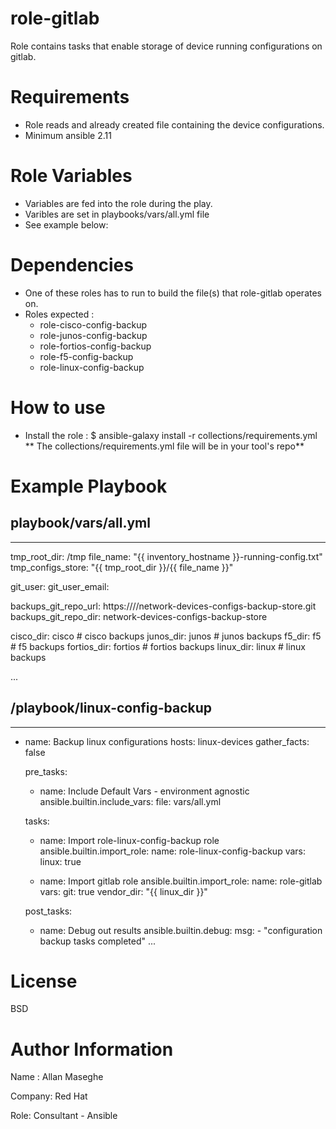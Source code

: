 # role-gitlab

Role contains tasks that enable storage of device running configurations on gitlab.

# Requirements

- Role reads and already created file containing the device configurations.
- Minimum ansible 2.11

# Role Variables


- Variables are fed into the role during the play.
- Varibles are set in playbooks/vars/all.yml file
- See example below:

# Dependencies
- One of these roles has to run to build the file(s) that role-gitlab operates on.
- Roles expected :
    - role-cisco-config-backup
    - role-junos-config-backup
    - role-fortios-config-backup
    - role-f5-config-backup
    - role-linux-config-backup


# How to use
- Install the role : $ ansible-galaxy install -r collections/requirements.yml
  ** The collections/requirements.yml file will be in your tool's repo**

# Example Playbook

## playbook/vars/all.yml
---
tmp_root_dir: /tmp
file_name: "{{ inventory_hostname }}-running-config.txt"
tmp_configs_store: "{{ tmp_root_dir }}/{{ file_name }}"

git_user: <git username>
git_user_email: <git user email address>


backups_git_repo_url: https://<git url>/<git username>/network-devices-configs-backup-store.git
backups_git_repo_dir: network-devices-configs-backup-store


cisco_dir: cisco      # cisco backups
junos_dir: junos      # junos backups
f5_dir: f5            # f5 backups
fortios_dir: fortios  # fortios backups
linux_dir: linux      # linux backups

...

## /playbook/linux-config-backup 

---
- name: Backup linux configurations
  hosts: linux-devices
  gather_facts: false

  pre_tasks:
    - name: Include Default Vars - environment agnostic
      ansible.builtin.include_vars:
        file: vars/all.yml

  tasks:
    - name: Import role-linux-config-backup role
      ansible.builtin.import_role:
        name: role-linux-config-backup
      vars:
        linux: true

    - name: Import gitlab role
      ansible.builtin.import_role:
        name: role-gitlab
      vars:
        git: true
        vendor_dir: "{{ linux_dir }}"

  post_tasks:
    - name: Debug out results
      ansible.builtin.debug:
        msg:
          - "configuration backup tasks completed"
...

# License
BSD

# Author Information
Name : Allan Maseghe

Company: Red Hat

Role: Consultant - Ansible

